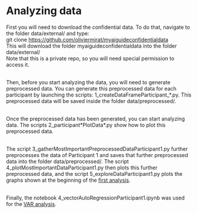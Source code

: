 # Analyzing data

First you will need to download the confidential data. To do that, navigate to the folder data/external/ and type: <br/>
git clone https://github.com/oliviermirat/myaiguideconfidentialdata<br/>
This will download the folder myaiguideconfidentialdata into the folder data/external/<br/>
Note that this is a private repo, so you will need special permission to access it.<br/><br/>

Then, before you start analyzing the data, you will need to generate preprocessed data. You can generate this preprocessed data for each participant by launching the scripts: 1_createDataFrameParticipant_\*.py. This preprocessed data will be saved inside the folder data/preprocessed/.<br/><br/>

Once the preprocessed data has been generated, you can start analyzing data. The scripts 2_participant\*PlotData\*.py show how to plot this preprocessed data.<br/><br/>

The script 3_gatherMostImportantPreprocessedDataParticipant1.py further preprocesses the data of Participant 1 and saves that further preprocessed data into the folder data/preprocessed/. The script 4_plotMostImportantDataParticipant1.py then plots this further preprocessed data, and the script 5_exploreDataParticipant1.py plots the graphs shown at the beginning of the <a href='../reports/README.md' target='_blank'>first analysis</a>.<br/><br/>

Finally, the notebook 4_vectorAutoRegressionParticipant1.ipynb was used for the <a href="../reports/vectorAutoregressionAnalysisForParticipant1.pdf" target="_blank">VAR analysis</a>.
